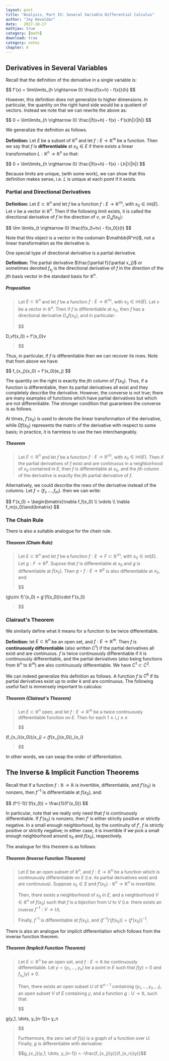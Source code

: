 ```yaml
---
layout: post
title: "Analysis, Part IV: Several Variable Differential Calculus"
author: "Jay Havaldar"
date:   2017-10-17
mathjax: true
category: [math]
download: true
category: notes
chapter: 4
---
```


## Derivatives in Several Variables 

Recall that the definition of the derivative in a single variable is:

<p>$$
f'(x) = \lim\limits_{h \rightarrow 0} \frac{f(x+h) - f(x)}{h}
$$</p>

However, this definition does not generalize to higher dimensions. In particular, the quantity on the right hand side would be a quotient of vectors. Instead we note that we can rewrite the above as:

<p>$$
0 = \lim\limits_{h \rightarrow 0} \frac{|f(x+h) - f(x) - f'(x)h|}{|h|}
$$</p>

We generalize the definition as follows.

**Definition:** Let $E$ be a subset of $\mathbb{R}^n$ and let $f: E\rightarrow \mathbb{R}^m$ be a function. Then we say that $f$ is **differentiable** at $x_0 \in E$ if there exists a linear transformation $L: \mathbb{R}^n \rightarrow \mathbb{R}^n$ so that:
<p>$$
0 = \lim\limits_{h \rightarrow 0} \frac{|f(x+h) - f(x) - Lh|}{|h|}
$$</p>

Because limits are unique, (with some work), we can show that this definition makes sense, i.e. $L$ is unique at each point if it exists. 

### Partial and Directional Derivatives

**Definition:** Let $E\subset \mathbb{R}^n$ and let $f$ be a function $f: E \rightarrow \mathbb{R^m}$, with $x_0 \in \text{int}(E)$. Let $v$ be a vector in $\mathbb{R}^n$. Then if the following limit exists, it is called the directional derivative of $f$ in the direction of $v$, or $D_vf(x_0)$:
<p>$$
\lim \limits_{t \rightarrow 0} \frac{f(x_0+tv) - f(x_0)}{t}
$$</p>
Note that this object is a vector in the codomain $\mathbb{R^m}$, not a linear transformation as the derivative is.

One special type of directional derivative is a partial derivative. 

**Definition:** The partial derivative $\frac{\partial f}{\partial x_j}$ or sometimes denoted $f_{x_j}$ is the directional derivative of $f$ in the direction of the $j$th basis vector in the standard basis for $\mathbb{R}^n$.

##### Proposition
> Let $E\subset \mathbb{R}^n$ and let $f$ be a function $f: E \rightarrow \mathbb{R^m}$, with $x_0 \in \text{int}(E)$. Let $v$ be a vector in $\mathbb{R}^n$. Then if $f$ is differentiable at $x_0$, then $f$ has a directional derivative $D_vf(x_0)$, and in particular:
><p>$$
D_vf(x_0) = f'(x_0)v
>$$</p>

Thus, in particular, if $f$ is differentiable then we can recover its rows. Note that from above we have:
<p>$$
f_{x_j}(x_0) = f'(x_0)(e_j)
$$</p>

The quantity on the right is exactly the $j$th column of $f'(x_0)$. Thus, if a function is differentiable, then its partial derivatives all exist and they completely describe the derivative. However, the converse is not true; there are many examples of functions which have partial derivatives but which are not differentiable. The stronger condition that guarantees the converse is as follows.

At times, $f'(x_0)$ is used to denote the linear transformation of the derivative, while $Df(x_0)$ represents the matrix of the derivative with respect to some basis; in practice, it is harmless to use the two interchangeably.

##### Theorem

> Let $E\subset \mathbb{R}^n$ and let $f$ be a function $f: E \rightarrow \mathbb{R^m}$, with $x_0 \in \text{int}(E)$. Then if the partial derivatives of $f$ exist and are continuous in a neighborhood of $x_0$ contained in $E$, then $f$ is differentiable at $x_0$, and the $j$th column of the derivative is exactly the $j$th partial derivative of $f$.

Alternatively, we could describe the rows of the derivative instead of the columns. Let $f = (f_1, \dots, f_m)$. then we can write:
<p>$$
f'(x_0) = \begin{bmatrix}\nabla f_1(x_0) \\ \vdots \\ \nabla f_m(x_0)\end{bmatrix}
$$</p>

### The Chain Rule

There is also a suitable analogue for the chain rule.

##### Theorem (Chain Rule)

> Let $E\subset \mathbb{R}^n$ and let $f$ be a function $f: E \rightarrow F \subset \mathbb{R^m}$, with $x_0 \in \text{int}(E)$. Let $g: F \rightarrow \mathbb{R}^p$. Supose that $f$ is differentiable at $x_0$ and $g$ is differentiable at $f(x_0)$. Then $g\circ f: E\rightarrow \mathbb{R}^p$ is also differentiable at $x_0$, and:
><p>$$
(g\circ f)'(x_0) = g'(f(x_0))\cdot f'(x_0)
>$$</p>

### Clairaut's Theorem

We similarly define what it means for a function to be twice differentiable.

**Definition:** let $E \subset \mathbb{R}^n$ be an open set, and $f: E \rightarrow \mathbb{R}^m$. Then $f$ is **continuously differentiable** (also written $C^1$) if the partial derivatives all exist and are continuous. $f$ is twice continuously differentiable if it is continuously differentiable, and the partial derivatives (also being functions from $\mathbb{R}^n$ to $\mathbb{R}^m$) are also continuously differentiable. We have $C^1 \subset C^2$.

We can indeed generalize this definition as follows. A function $f$ is $C^k$ if its partial derivatives exist up to order $k$ and are continuous. The following useful fact is immensely important to calculus:

##### Theorem (Clairaut's Theorem)
> Let $E \subset \mathbb{R}^n$ open, and let $f: E \rightarrow \mathbb{R}^m$ be a twice continuously differentiable function on $E$. Then for each $1\leq i, j \leq n$
><p>$$
(f_{x_i}(x_0))_{x_j} = (f_{x_j}(x_0))_{x_i} 
>$$</p>

In other words, we can swap the order of differentiation.

## The Inverse & Implicit Function Theorems

Recall that if a function $f:\mathbb{R} \rightarrow \mathbb{R}$ is invertible, differentiable, and $f'(x_0)$ is nonzero, then $f^{-1}$ is differentiable at $f(x_0)$, and:
<p>$$
(f^{-1})'(f(x_0)) = \frac{1}{f'(x_0)}
$$</p>

In particular, note that we really only need that $f$ is continuously differentiable. If $f'(x_0)$ is nonzero, then $f'$ is either strictly positive or strictly negative. In a small enough neighborhood, by the continuity of $f'$, $f$ is strictly positive or strictly negative; in either case, it is invertible if we pick a small enough neighborhood around $x_0$ and $f(x_0)$, respectively.

The analogue for this theorem is as follows:

##### Theorem (Inverse Function Theorem)

> Let $E$ be an open subset of $\mathbb{R}^n$, and $f: E \rightarrow \mathbb{R}^n$ be a function which is continuously differentiable on $E$ (i.e. its partial derivatives exist and are continuous). Suppose $x_0 \in E$ and $f'(x_0): \mathbb{R}^n \rightarrow \mathbb{R}^n$ is invertible. 
> 
> Then, there exists a neighborhood of $x_0$ in $E$, and a neighborhood $V \in \mathbb{R}^n$ of $f(x_0)$ such that $f$ is a bijection from $U$ to $V$ (i.e. there exists an inverse $f^{-1}: V \rightarrow U$). 
>
> Finally, $f^{-1}$ is differentiable at $f(x_0)$, and $(f^{-1})'(f(x_0)) = (f'(x_0))^{-1}$.

There is also an analogue for implicit differentiation which follows from the inverse function theorem.

##### Theorem (Implicit Function Theorem)

> Let $E \subset \mathbb{R}^n$ be an open set, and $f: E\rightarrow \mathbb{R}$ be continuously differentiable. Let $y=(y_1, \dots, y_n)$ be a point in $E$ such that $f(y) = 0$ and $f_{x_n}(y) \ne 0$. 
>
> Then, there exists an open subset $U$ of $\mathbb{R}^{n-1}$ containing $(y_1, \dots, y_{n-1})$, an open subset $V$ of $E$ containing $y$, and a function $g: U \rightarrow \mathbb{R}$, such that:
><p>$$
g(y_1, \dots, y_{n-1})= y_n
>$$</p>
> Furthermore, the zero set of $f(x)$ is a graph of a function over $U$. Finally, $g$ is differentiable with derivative:
><p>$$g_{x_j}(y_1, \dots, y_{n-1}) = -\frac{f_{x_j}(y)}{f_{x_n}(y)}$$</p>